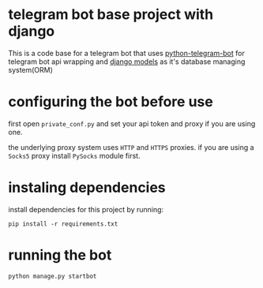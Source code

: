 # telegram bot base project with django

This is a code base for a telegram bot that uses [python-telegram-bot](https://github.com/python-telegram-bot/python-telegram-bot)
for telegram bot api wrapping and [django models](https://docs.djangoproject.com/en/2.0/topics/db/) as it's database managing system(ORM)
# configuring the bot before use

first open `private_conf.py` and set your api token and proxy if you are using one.

the underlying proxy system uses `HTTP` and `HTTPS` proxies. 
if you are using a `Socks5` proxy install `PySocks` module first.

# instaling dependencies

install dependencies for this project by running:

`pip install -r requirements.txt`

# running the bot

`python manage.py startbot`